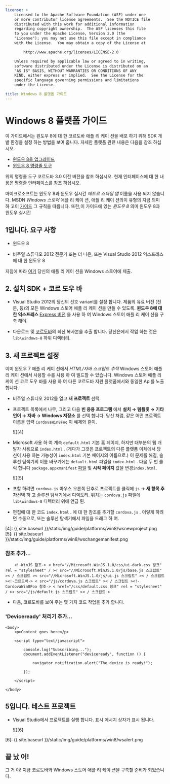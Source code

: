 ```yaml
---
license: >
    Licensed to the Apache Software Foundation (ASF) under one
    or more contributor license agreements.  See the NOTICE file
    distributed with this work for additional information
    regarding copyright ownership.  The ASF licenses this file
    to you under the Apache License, Version 2.0 (the
    "License"); you may not use this file except in compliance
    with the License.  You may obtain a copy of the License at

        http://www.apache.org/licenses/LICENSE-2.0

    Unless required by applicable law or agreed to in writing,
    software distributed under the License is distributed on an
    "AS IS" BASIS, WITHOUT WARRANTIES OR CONDITIONS OF ANY
    KIND, either express or implied.  See the License for the
    specific language governing permissions and limitations
    under the License.

title: Windows 8 플랫폼 가이드
---
```


# Windows 8 플랫폼 가이드

이 가이드에서는 윈도우 8에 대 한 코르도바 애플 리 케이 션을 배포 하기 위해 SDK 개발 환경을 설정 하는 방법을 보여 줍니다. 자세한 플랫폼 관련 내용은 다음을 참조 하십시오.

*   [윈도우 8을 업그레이드](upgrading.html)
*   [윈도우 8 명령줄 도구](tools.html)

위의 명령줄 도구 코르도바 3.0 이전 버전을 참조 하십시오. 현재 인터페이스에 대 한 내용은 명령줄 인터페이스를 참조 하십시오.

마이크로소프트는 윈도우 8과 윈도우 실시간 *메트로 스타일 앱* 이름을 사용 되지 않습니다. MSDN *Windows 스토어* 애플 리 케이 션, 애플 리 케이 션의이 유형의 지금 의미 하 고이 [가이드](../../../index.html) 그 규칙을 따릅니다. 또한,이 가이드에 있는 *윈도우 8* 의미 윈도우 8과 윈도우 실시간

## 1입니다. 요구 사항

*   윈도우 8

*   비주얼 스튜디오 2012 전문가 또는 더 나은, 또는 Visual Studio 2012 익스프레스에 대 한 윈도우 8

지침에 따라 [여기][1] 당신의 애플 리 케이 션을 Windows 스토어에 제출.

 [1]: http://www.windowsstore.com/

## 2. 설치 SDK + 코르 도우 바

*   Visual Studio 2012의 당신의 선호 variant를 설정 합니다. 제품의 유료 버전 (전문, 등)의 모든 Windows 스토어 애플 리 케이 션을 만들 수 있도록. **윈도우 8에 대 한 익스프레스** [Express 버전][2] 을 사용 하 여 Windows 스토어 애플 리 케이 션을 구축 해야.

*   다운로드 및 [코르도바][3]의 최신 복사본을 추출 합니다. 당신은에서 작업 하는 것은 `lib\windows-8` 하위 디렉터리.

 [2]: http://www.microsoft.com/visualstudio/eng/products/visual-studio-express-products
 [3]: http://phonegap.com/download

## 3. 새 프로젝트 설정

이미 윈도우 7 애플 리 케이 션에서 *HTML/자바 스크립트 추적* Windows 스토어 애플 리 케이 션에서 사용할 수를 사용 하 여 빌드할 수 있습니다. Windows 스토어 애플 리 케이 션 코르 도우 바를 사용 하 여 다른 코르도바 지원 플랫폼에서와 동일한 Api를 노출 합니다.

*   비주얼 스튜디오 2012를 열고 **새 프로젝트** 선택.

*   프로젝트 목록에서 나무, 그리고 다음 **빈 응용 프로그램** 에서 **설치 → 템플릿 → 기타 언어 → 자바 → Windows 저장소** 를 선택 합니다. 당신 처럼, 같은 어떤 프로젝트 이름을 입력 `CordovaWin8Foo` 이 예제와 같이.
    
    ![][4]

*   Microsoft 사용 하 여 계속 `default.html` 기본 홈 페이지, 하지만 대부분의 웹 개발자 사용으로 `index.html` . (게다가 그것은 프로젝트의 다른 플랫폼 이체에서 당신이 사용 하는 가능성이 `index.html` 기본 페이지의 이름으로.) 이 문제를 해결, 솔루션 탐색기의 이름 바꾸기에는 `default.html` 파일을 `index.html` . 다음 두 번 클릭 합니다 `package.appxmanifest` [파일](../../../cordova/file/fileobj/fileobj.html) 및 **시작 페이지** 값을 변경`index.html`.
    
    ![][5]

*   포함 하려면 `cordova.js` 마우스 오른쪽 단추로 프로젝트를 클릭에 `js` **→ 새 항목 추가**선택 하 고 솔루션 탐색기에서 디렉토리. 위치는 `cordova.js` 파일에 `lib\windows-8` 디렉터리 위에 언급 된.

*   편집에 대 한 코드 `index.html` . 에 대 한 참조를 추가할 `cordova.js` . 이렇게 하려면 수동으로, 또는 솔루션 탐색기에서 파일을 드래그 하 여.

 [4]: {{ site.baseurl }}/static/img/guide/platforms/win8/wsnewproject.png
 [5]: {{ site.baseurl }}/static/img/guide/platforms/win8/wschangemanifest.png

### 참조 추가...

        <!-WinJS 참조-> < href="//Microsoft.WinJS.1.0/css/ui-dark.css 링크" rel = "stylesheet" / >< src="//Microsoft.WinJS.1.0/js/base.js 스크립트" >< / 스크립트 >< src="//Microsoft.WinJS.1.0/js/ui.js 스크립트" >< / 스크립트 ><!-코르도바-> < src="/js/cordova.js 스크립트" >< / 스크립트 ><!-CordovaWin8Foo 참조-> < href="/css/default.css 링크" rel = "stylesheet" / >< src="/js/default.js 스크립트" >< / 스크립트 >
    

*   다음, 코르도바를 보여 주는 몇 가지 코드 작업을 추가 합니다.

### 'Deviceready' 처리기 추가...

    <body>
        <p>Content goes here</p>
    
        <script type="text/javascript">
    
            console.log("Subscribing...");
            document.addEventListener("deviceready", function () {
    
                navigator.notification.alert("The device is ready!");
    
            });
    
        </script>
    
    </body>
    

## 5입니다. 테스트 프로젝트

*   Visual Studio에서 프로젝트를 실행 합니다. 표시 메시지 상자가 표시 됩니다.
    
    ![][6]

 [6]: {{ site.baseurl }}/static/img/guide/platforms/win8/wsalert.png

## 끝 났 어!

그 거 야! 지금 코르도바와 Windows 스토어 애플 리 케이 션을 구축할 준비가 되었습니다.
